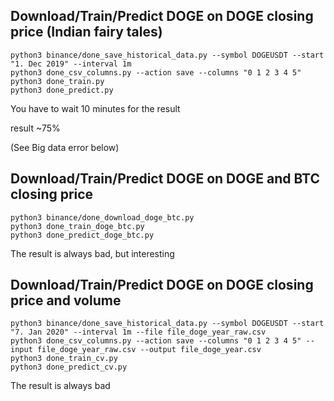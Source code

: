 ## Download/Train/Predict DOGE on DOGE closing price (Indian fairy tales)
```
python3 binance/done_save_historical_data.py --symbol DOGEUSDT --start "1. Dec 2019" --interval 1m
python3 done_csv_columns.py --action save --columns "0 1 2 3 4 5"
python3 done_train.py
python3 done_predict.py
```
You have to wait 10 minutes for the result

result ~75%

(See Big data error below)

## Download/Train/Predict DOGE on DOGE and BTC closing price
```
python3 binance/done_download_doge_btc.py
python3 done_train_doge_btc.py
python3 done_predict_doge_btc.py

```
The result is always bad, but interesting

## Download/Train/Predict DOGE on DOGE closing price and volume
```
python3 binance/done_save_historical_data.py --symbol DOGEUSDT --start "7. Jan 2020" --interval 1m --file file_doge_year_raw.csv
python3 done_csv_columns.py --action save --columns "0 1 2 3 4 5" --input file_doge_year_raw.csv --output file_doge_year.csv
python3 done_train_cv.py
python3 done_predict_cv.py
```
The result is always bad